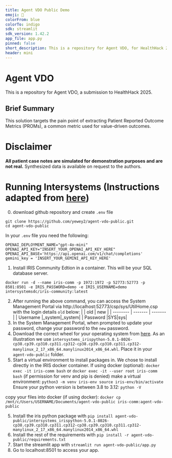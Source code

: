 ```yaml
---
title: Agent VDO Public Demo
emoji: 🦉
colorFrom: blue
colorTo: indigo
sdk: streamlit
sdk_version: 1.42.2
app_file: app.py
pinned: false
short_description: This is a repository for Agent VDO, for HealthHack 2025
header: mini
---
```


# Agent VDO

This is a repository for Agent VDO, a submission to HealthHack 2025.

## Brief Summary

This solution targets the pain point of extracting Patient Reported Outcome Metrics (PROMs), a common metric used for value-driven outcomes.


# Disclaimer
**All patient case notes are simulated for demonstration purposes and are not real.**
Synthesized data is available on request to the authors.

# Running Intersystems (Instructions adapted from [here]([https://github.com/intersystems-community/hackathon-2024/tree/main](https://github.com/intersystems-community/hackathon-2024/blob/main/README.md)))

0. download github repository and create `.env` file
```Shell
git clone https://github.com/yewey2/agent-vdo-public.git
cd agent-vdo-public
```
In your `.env`  file you need the following:
```
OPENAI_DEPLOYMENT_NAME="gpt-4o-mini"
OPENAI_API_KEY="INSERT_YOUR_OPENAI_API_KEY_HERE"
OPENAI_API_BASE='https://api.openai.com/v1/chat/completions'
gemini_key = 'INSERT_YOUR_GEMINI_API_KEY_HERE'
```
1. Install IRIS Community Edtion in a container. This will be your SQL database server.
```Shell
docker run -d --name iris-comm -p 1972:1972 -p 52773:52773 -p 8501:8501 -e IRIS_PASSWORD=demo -e IRIS_USERNAME=demo intersystemsdc/iris-community:latest
```
    
2.  After running the above command, you can access the System Management Portal via http://localhost:52773/csp/sys/UtilHome.csp with the login details `old` below:
|     | old | new |
| -------- | ------- | ------- |
| Username  |_system|_system|
| Password |SYS|sys|
3.  In the System Management Portal, when prompted to update your password, change your password to the `new` password.
4. Download the correct wheel for your operating system from [here](https://github.com/intersystems-community/hackathon-2024/tree/main/install). As an illustration we use `intersystems_irispython-5.0.1-8026-cp38.cp39.cp310.cp311.cp312-cp38.cp39.cp310.cp311.cp312-manylinux_2_17_x86_64.manylinux2014_x86_64.whl`.
Place it in your `agent-vdo-public` folder.
5. Start a virtual environment to install packages in. We chose to install directly in the IRIS docker container.
If using docker (optional): `docker exec -it iris-comm bash` or `docker exec -it --user root iris-comm bash` (if permission for venv and pip is denied)
make a virtual environment: ```python3 -m venv iris-env
source iris-env/bin/activate```
Ensure your python version is between 3.8 to 3.12: `python -V`

copy your files into docker (if using docker): `docker cp /mnt/c/Users/USERNAME/Documents/agent-vdo-public iris-comm:agent-vdo-public`

5. Install the iris python package with
`pip install agent-vdo-public/intersystems_irispython-5.0.1-8026-cp38.cp39.cp310.cp311.cp312-cp38.cp39.cp310.cp311.cp312-manylinux_2_17_x86_64.manylinux2014_x86_64.whl`
6. Install the rest of the requirements with
`pip install -r agent-vdo-public/requirements.txt`
7. Start the streamlit app with
`streamlit run agent-vdo-public/app.py`
8. Go to localhost:8501 to access your app.





